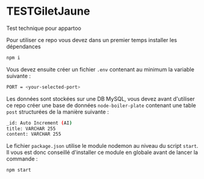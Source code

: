 # TESTGiletJaune
Test technique pour appartoo

Pour utiliser ce repo vous devez dans un premier temps installer les dépendances
```bash
npm i
```

Vous devez ensuite créer un fichier `.env` contenant au minimum la variable suivante :
```bash
PORT = <your-selected-port>
```
Les données sont stockées sur une DB MySQL, vous devez avant d'utiliser ce repo créer une base de données `node-boiler-plate` contenant une table `post` structurées de la manière suivante :
```bash
_id: Auto Increment (AI)
title: VARCHAR 255
content: VARCHAR 255
```

Le fichier `package.json` utilise le module nodemon au niveau du script `start`. Il vous est donc conseillé d'installer ce module en globale avant de lancer la commande :
```bash
npm start
```